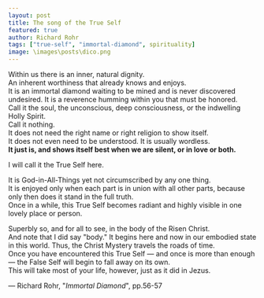 ```yaml
---
layout: post
title: The song of the True Self
featured: true
author: Richard Rohr
tags: ["true-self", "immortal-diamond", spirituality]
image: \images\posts\dico.png
---
```


Within us there is an inner, natural dignity.  
An inherent worthiness that already knows and enjoys.  
It is an immortal diamond waiting to be mined and is never discovered undesired. 
It is a reverence humming within you that must be honored.  
Call it the soul, the unconscious, deep consciousness, or the indwelling Holly Spirit.  
Call it nothing.  
It does not need the right name or right religion to show itself.  
It does not even need to be understood. It is usually wordless.  
**It just is, and shows itself best when we are silent, or in love or both.**

I will call it the True Self here.

It is God-in-All-Things yet not circumscribed by any one thing.  
It is enjoyed only when each part is in union with all other parts, because only then does it stand in the full truth.  
Once in a while, this True Self becomes radiant and highly visible in one lovely place or person.

Superbly so, and for all to see, in the body of the Risen Christ.  
And note that I did say "body." It begins here and now in our embodied state in this world. Thus, the Christ Mystery travels the roads of time.  
Once you have encountered this True Self ― and once is more than enough ― the False Self will begin to fall away on its own.  
This will take most of your life, however, just as it did in Jezus.

― Richard Rohr, "_Immortal Diamond_", pp.56-57

